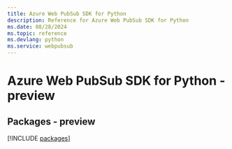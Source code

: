 ```yaml
---
title: Azure Web PubSub SDK for Python
description: Reference for Azure Web PubSub SDK for Python
ms.date: 08/28/2024
ms.topic: reference
ms.devlang: python
ms.service: webpubsub
---
```

# Azure Web PubSub SDK for Python - preview
## Packages - preview
[!INCLUDE [packages](web-pubsub-index.md)]